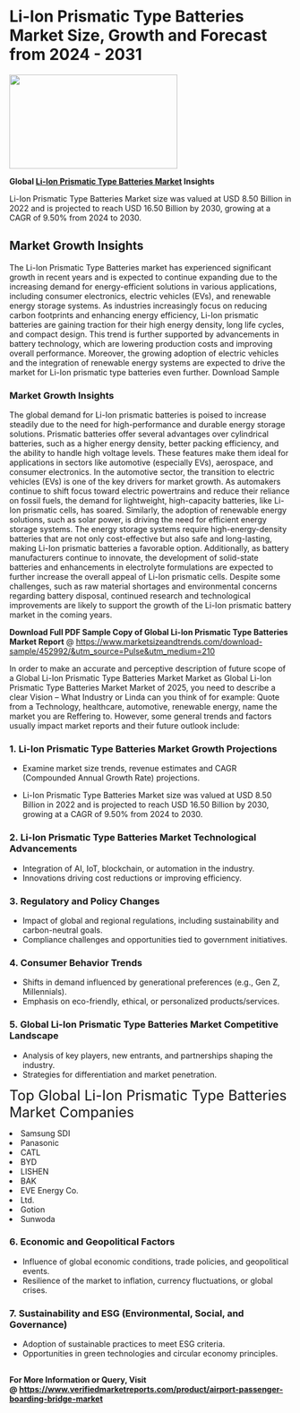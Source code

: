 <H1>Li-Ion Prismatic Type Batteries Market Size, Growth and Forecast from 2024 - 2031</H1><img class="aligncenter size-medium wp-image-584254" src="https://thirdeyenews.in/wp-content/uploads/2024/09/Global-Market-Research-300x168.jpeg" alt="" width="300" height="168" /><p><strong>Global&nbsp;<a href="https://www.marketsizeandtrends.com/download-sample/452992/&amp;utm_source=Pulse&amp;utm_medium=210">Li-Ion Prismatic Type Batteries Market</a> Insights</strong></p><p>Li-Ion Prismatic Type Batteries Market size was valued at USD 8.50 Billion in 2022 and is projected to reach USD 16.50 Billion by 2030, growing at a CAGR of 9.50% from 2024 to 2030.</p><p><h2>Market Growth Insights</h2> The Li-Ion Prismatic Type Batteries market has experienced significant growth in recent years and is expected to continue expanding due to the increasing demand for energy-efficient solutions in various applications, including consumer electronics, electric vehicles (EVs), and renewable energy storage systems. As industries increasingly focus on reducing carbon footprints and enhancing energy efficiency, Li-Ion prismatic batteries are gaining traction for their high energy density, long life cycles, and compact design. This trend is further supported by advancements in battery technology, which are lowering production costs and improving overall performance. Moreover, the growing adoption of electric vehicles and the integration of renewable energy systems are expected to drive the market for Li-Ion prismatic type batteries even further. Download Sample <h3>Market Growth Insights</h3> The global demand for Li-Ion prismatic batteries is poised to increase steadily due to the need for high-performance and durable energy storage solutions. Prismatic batteries offer several advantages over cylindrical batteries, such as a higher energy density, better packing efficiency, and the ability to handle high voltage levels. These features make them ideal for applications in sectors like automotive (especially EVs), aerospace, and consumer electronics. In the automotive sector, the transition to electric vehicles (EVs) is one of the key drivers for market growth. As automakers continue to shift focus toward electric powertrains and reduce their reliance on fossil fuels, the demand for lightweight, high-capacity batteries, like Li-Ion prismatic cells, has soared. Similarly, the adoption of renewable energy solutions, such as solar power, is driving the need for efficient energy storage systems. The energy storage systems require high-energy-density batteries that are not only cost-effective but also safe and long-lasting, making Li-Ion prismatic batteries a favorable option. Additionally, as battery manufacturers continue to innovate, the development of solid-state batteries and enhancements in electrolyte formulations are expected to further increase the overall appeal of Li-Ion prismatic cells. Despite some challenges, such as raw material shortages and environmental concerns regarding battery disposal, continued research and technological improvements are likely to support the growth of the Li-Ion prismatic battery market in the coming years. </p><p><span class=""><strong>Download Full PDF Sample Copy of Global Li-Ion Prismatic Type Batteries Market Report</strong> @ <a href="https://www.marketsizeandtrends.com/download-sample/452992/&amp;utm_source=Pulse&amp;utm_medium=210" target="_blank">https://www.marketsizeandtrends.com/download-sample/452992/&amp;utm_source=Pulse&amp;utm_medium=210</a></span></p><p>In order to make an accurate and perceptive description of future scope of a Global&nbsp;Li-Ion Prismatic Type Batteries Market Market as Global&nbsp;Li-Ion Prismatic Type Batteries Market Market of 2025, you need to describe a clear Vision &ndash; What Industry or Linda can you think of for example: Quote from a Technology, healthcare, automotive, renewable energy, name the market you are Reffering to. However, some general trends and factors usually impact market reports and their future outlook include:</p><h3>1.&nbsp;<strong>Li-Ion Prismatic Type Batteries Market Growth Projections</strong></h3><ul><li>Examine market size trends, revenue estimates and CAGR (Compounded Annual Growth Rate) projections.</li><li><p>Li-Ion Prismatic Type Batteries Market size was valued at USD 8.50 Billion in 2022 and is projected to reach USD 16.50 Billion by 2030, growing at a CAGR of 9.50% from 2024 to 2030.</p></li></ul><h3>2.&nbsp;<strong>Li-Ion Prismatic Type Batteries Market Technological Advancements</strong></h3><ul><li>Integration of AI, IoT, blockchain, or automation in the industry.</li><li>Innovations driving cost reductions or improving efficiency.</li></ul><h3>3.&nbsp;<strong>Regulatory and Policy Changes</strong></h3><ul><li>Impact of global and regional regulations, including sustainability and carbon-neutral goals.</li><li>Compliance challenges and opportunities tied to government initiatives.</li></ul><h3>4.&nbsp;<strong>Consumer Behavior Trends</strong></h3><ul><li>Shifts in demand influenced by generational preferences (e.g., Gen Z, Millennials).</li><li>Emphasis on eco-friendly, ethical, or personalized products/services.</li></ul><h3>5.&nbsp;<strong>Global Li-Ion Prismatic Type Batteries Market Competitive Landscape</strong></h3><ul><li>Analysis of key players, new entrants, and partnerships shaping the industry.</li><li>Strategies for differentiation and market penetration.</li></ul><p data-pm-slice="1 1 []"><span style="color: inherit; font-family: inherit; font-size: 25px;">Top Global Li-Ion Prismatic Type Batteries Market Companies</span></p><div class="" data-test-id=""><p><li>Samsung SDI</li><li> Panasonic</li><li> CATL</li><li> BYD</li><li> LISHEN</li><li> BAK</li><li> EVE Energy Co.</li><li> Ltd.</li><li> Gotion</li><li> Sunwoda</li></p></div><h3>6.&nbsp;<strong>Economic and Geopolitical Factors</strong></h3><ul><li>Influence of global economic conditions, trade policies, and geopolitical events.</li><li>Resilience of the market to inflation, currency fluctuations, or global crises.</li></ul><h3>7.&nbsp;<strong>Sustainability and ESG (Environmental, Social, and Governance)</strong></h3><ul><li>Adoption of sustainable practices to meet ESG criteria.</li><li>Opportunities in green technologies and circular economy principles.</li></ul><h2><strong style="font-size: 14px;">For More Information or Query, Visit @&nbsp;</strong><a style="background-color: #ffffff; font-size: 14px;" href="https://www.marketsizeandtrends.com/report/li-ion-prismatic-type-batteries-market/" target="_blank">https://www.verifiedmarketreports.com/product/airport-passenger-boarding-bridge-market</a></h2>
